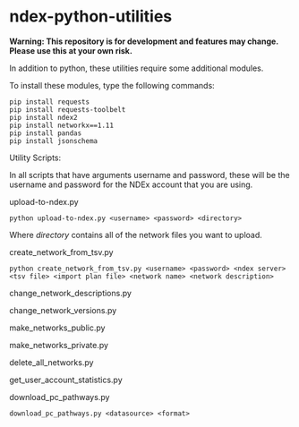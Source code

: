 # ndex-python-utilities

**Warning: This repository is for development and features may change.  Please use this at your own risk.**

In addition to python, these utilities require some additional modules.

To install these modules, type the following commands:

```shell
pip install requests
pip install requests-toolbelt
pip install ndex2
pip install networkx==1.11
pip install pandas
pip install jsonschema
```

Utility Scripts:

In all scripts that have arguments username and password, these will be the username and password for the NDEx account that you are using. 

upload-to-ndex.py

```shell
python upload-to-ndex.py <username> <password> <directory>
```

Where <i>directory</i> contains all of the network files you want to upload.

create_network_from_tsv.py

```shell
python create_network_from_tsv.py <username> <password> <ndex server> <tsv file> <import plan file> <network name> <network description> 
```
change_network_descriptions.py

change_network_versions.py

make_networks_public.py

make_networks_private.py

delete_all_networks.py

get_user_account_statistics.py

download_pc_pathways.py

```shell
download_pc_pathways.py <datasource> <format>
```

